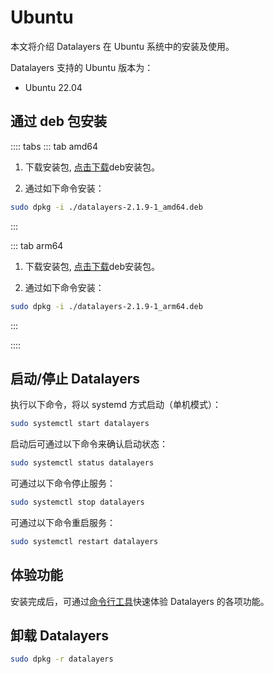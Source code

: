 # Ubuntu

本文将介绍 Datalayers 在 Ubuntu 系统中的安装及使用。

Datalayers 支持的 Ubuntu 版本为：
- Ubuntu 22.04

## 通过 deb 包安装


:::: tabs
::: tab amd64
1. 下载安装包, <a href="https://docs.datalayers.cn/public/ubuntu/datalayers-2.1.9-1_amd64.deb" download="datalayers-2.1.9-1_amd64.deb">点击下载</a>deb安装包。

2. 通过如下命令安装：

``` bash
sudo dpkg -i ./datalayers-2.1.9-1_amd64.deb
```
:::

::: tab arm64
1. 下载安装包, <a href="https://docs.datalayers.cn/public/ubuntu/datalayers-2.1.9-1_arm64.deb" download="datalayers-2.1.9-1_arm64.deb">点击下载</a>deb安装包。

2. 通过如下命令安装：

``` bash
sudo dpkg -i ./datalayers-2.1.9-1_arm64.deb
```
:::

::::

## 启动/停止 Datalayers

执行以下命令，将以 systemd 方式启动（单机模式）：
``` bash
sudo systemctl start datalayers
```

启动后可通过以下命令来确认启动状态：
``` bash
sudo systemctl status datalayers
```

可通过以下命令停止服务：
``` bash
sudo systemctl stop datalayers
```

可通过以下命令重启服务：
``` bash
sudo systemctl restart datalayers
```

## 体验功能

安装完成后，可通过[命令行工具](./command-line-tool.md)快速体验 Datalayers 的各项功能。

## 卸载 Datalayers

``` bash
sudo dpkg -r datalayers 
```

